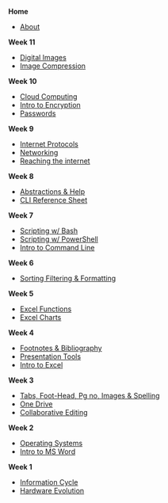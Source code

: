 **Home**
- [About](/)

<!-- **Week 13**
- [Feedback in Teams](wk13/feedback.md) -->

<!-- **Week 12**
- [Flowcharts](wk12/flowcharts.md)
- [Architecture Diagrams](wk12/deployment_diagrams.md) -->

**Week 11**
- [Digital Images](wk11/images_resolution.md)
- [Image Compression](wk11/image_compression.md)
<!-- - [Diagramming Tools](wk11/diagramming_software.md) -->

**Week 10**
- [Cloud Computing](wk10/cloud_computing.md)
- [Intro to Encryption](wk10/intro_encryption.md)
- [Passwords](wk10/passwords.md)

**Week 9**
- [Internet Protocols](wk9/internet_protocols.md)
- [Networking](wk9/networking_pt1.md)
- [Reaching the internet](wk9/reaching_internet.md)

**Week 8**
- [Abstractions & Help](wk8/asking_help.md)
- [CLI Reference Sheet](https://docs.google.com/document/d/1pnQ7B7QLYuUfqYSDQ34s5BnwJm47yMY829Z7SyEgLIA/edit)

**Week 7**
- [Scripting w/ Bash ](wk7/bash_scripting.md)
- [Scripting w/ PowerShell](wk7/pwsh_scripting.md)
- [Intro to Command Line](wk7/intro-command-line.md)

**Week 6**
- [Sorting Filtering & Formatting](wk6/sorting-filtering-formatting.md)

**Week 5**
- [Excel Functions](wk5/excel_functions.md)
- [Excel Charts](wk5/excel_chart.md)

**Week 4**
- [Footnotes & Bibliography](wk4/footnotes-bibliography.md)
- [Presentation Tools](wk4/presentation-software.md)
- [Intro to Excel](wk4/intro-excel.md)

**Week 3**
- [Tabs, Foot-Head, Pg no, Images & Spelling](wk3/tab-foot-head-pg-images-review.md)
- [One Drive](wk3/one-drive.md)
- [Collaborative Editing](wk3/collaborative-editing.md)

**Week 2**
- [Operating Systems](wk2/operating_systems.md)
- [Intro to MS Word](wk2/intro-word.md)

**Week 1**
- [Information Cycle](wk1/information_cycle.md)
- [Hardware Evolution](wk1/evolution_computers.md)